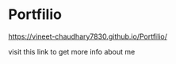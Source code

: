 # Portfilio
https://vineet-chaudhary7830.github.io/Portfilio/

visit this link to get more info about me
